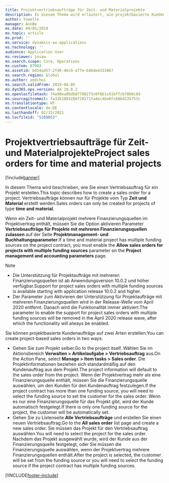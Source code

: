 ```yaml
---
title: Projektvertriebsaufträge für Zeit- und Materialprojekte
description: In diesem Thema wird erläutert, wie projektbasierte Kundenaufträge für Zeit- und Materialprojekte erstellt werden.
author: Yowelle
manager: AnnBe
ms.date: 04/05/2019
ms.topic: article
ms.prod: ''
ms.service: dynamics-ax-applications
ms.technology: ''
audience: Application User
ms.reviewer: josaw
ms.search.scope: Core, Operations
ms.custom: 87983
ms.assetid: b454ad57-2fd6-46c9-a77e-646de4153067
ms.search.region: Global
ms.author: andchoi
ms.search.validFrom: 2019-04-05
ms.dyn365.ops.version: AX 10.0.2
ms.openlocfilehash: 74a90ea0bdb8f760273c0f6b1c61bffcb70b6c8d
ms.sourcegitcommit: fa32b1893286f20271fa4ec4be8fc68bd135f53c
ms.translationtype: HT
ms.contentlocale: de-DE
ms.lasthandoff: 02/15/2021
ms.locfileid: "5289053"
---
```

# <a name="project-sales-orders-for-time-and-material-projects"></a><span data-ttu-id="2a608-103">Projektvertriebsaufträge für Zeit- und Materialprojekte</span><span class="sxs-lookup"><span data-stu-id="2a608-103">Project sales orders for time and material projects</span></span>

[!include[banner](../includes/banner.md)]

<span data-ttu-id="2a608-104">In diesem Thema wird beschrieben, wie Sie einen Vertriebsauftrag für ein Projekt erstellen.</span><span class="sxs-lookup"><span data-stu-id="2a608-104">This topic describes how to create a sales order for a project.</span></span> <span data-ttu-id="2a608-105">Vertriebsaufträge können nur für Projekte vom Typ **Zeit und Material** erstellt werden.</span><span class="sxs-lookup"><span data-stu-id="2a608-105">Sales orders can only be created for projects of type **time and material**.</span></span>

<span data-ttu-id="2a608-106">Wenn ein Zeit- und Materialprojekt mehrere Finanzierungsquellen im Projektvertrag enthält, müssen Sie die Option aktivieren Parameter **Vertriebsaufträge für Projekte mit mehreren Finanzierungsquellen zulassen** auf der Seite **Projektmanagement- und Buchhaltungsparameter**.</span><span class="sxs-lookup"><span data-stu-id="2a608-106">If a time and material project has multiple funding sources on the project contract, you must enable the **Allow sales orders for projects with multiple funding sources** parameter on the **Project management and accounting parameters** page.</span></span> 

> [!NOTE]
> - <span data-ttu-id="2a608-107">Die Unterstützung für Projektaufträge mit mehreren Finanzierungsquellen ist ab Anwendungsversion 10.0.2 und höher verfügbar.</span><span class="sxs-lookup"><span data-stu-id="2a608-107">Support for project sales orders with multiple funding sources is available starting with application release 10.0.2 and higher.</span></span>
> - <span data-ttu-id="2a608-108">Der Parameter zum Aktivieren der Unterstützung für Projektaufträge mit mehreren Finanzierungsquellen wird in der Release-Welle vom April 2020 entfernt. Danach wird die Funktionalität immer aktiviert.</span><span class="sxs-lookup"><span data-stu-id="2a608-108">The parameter to enable the support for project sales orders with multiple funding sources will be removed in the April 2020 release wave, after which the functionality will always be enabled.</span></span>

<span data-ttu-id="2a608-109">Sie können projektbasierte Kundenaufträge auf zwei Arten erstellen:</span><span class="sxs-lookup"><span data-stu-id="2a608-109">You can create project-based sales orders in two ways:</span></span>

- <span data-ttu-id="2a608-110">Gehen Sie zum Projekt selber.</span><span class="sxs-lookup"><span data-stu-id="2a608-110">Go to the project itself.</span></span> <span data-ttu-id="2a608-111">Wählen Sie im Aktionsbereich **Verwalten > Artikelaufgabe > Vertriebsauftrag** aus.</span><span class="sxs-lookup"><span data-stu-id="2a608-111">On the Action Pane, select **Manage > Item tasks > Sales order**.</span></span> <span data-ttu-id="2a608-112">Die Projektinformationen beziehen sich standardmäßig auf den Kundenauftrag aus dem Projekt.</span><span class="sxs-lookup"><span data-stu-id="2a608-112">The project information will default to the sales order from the project.</span></span> <span data-ttu-id="2a608-113">Wenn der Projektvertrag mehr als eine Finanzierungsquelle enthält, müssen Sie die Finanzierungsquelle auswählen, um den Kunden für den Kundenauftrag festzulegen.</span><span class="sxs-lookup"><span data-stu-id="2a608-113">If the project contract has more than one funding source, you will need to select the funding source to set the customer for the sales order.</span></span> <span data-ttu-id="2a608-114">Wenn es nur eine Finanzierungsquelle für das Projekt gibt, wird der Kunde automatisch festgelegt.</span><span class="sxs-lookup"><span data-stu-id="2a608-114">If there is only one funding source for the project, the customer will be automatically set.</span></span>
- <span data-ttu-id="2a608-115">Gehen Sie zu Listenseite **Alle Vertriebsaufträge** und erstellen Sie einen neuen Vertriebsauftrag.</span><span class="sxs-lookup"><span data-stu-id="2a608-115">Go to the **All sales order** list page and create a new sales order.</span></span> <span data-ttu-id="2a608-116">Sie müssen das Projekt für den Vertriebsauftrag auswählen.</span><span class="sxs-lookup"><span data-stu-id="2a608-116">You will need to select the project for the sales order.</span></span> <span data-ttu-id="2a608-117">Nachdem das Projekt ausgewählt wurde, wird der Kunde aus der Finanzierungsquelle festgelegt, oder Sie müssen die Finanzierungsquelle auswählen, wenn der Projektvertrag mehrere Finanzierungsquellen enthält.</span><span class="sxs-lookup"><span data-stu-id="2a608-117">After the project is selected, the customer will be set from the funding source or you will need to select the funding source if the project contract has multiple funding sources.</span></span>



[!INCLUDE[footer-include](../includes/footer-banner.md)]